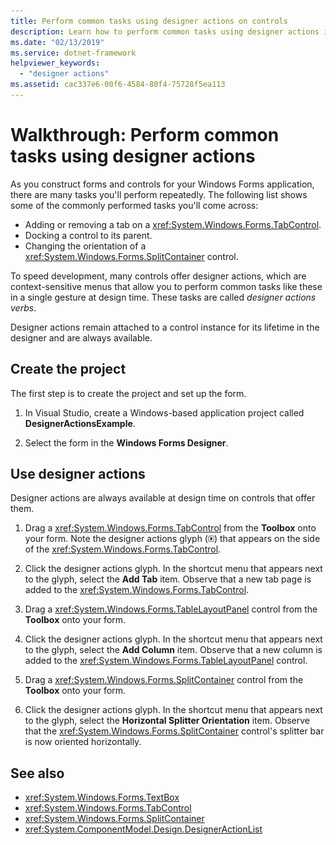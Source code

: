 ```yaml
---
title: Perform common tasks using designer actions on controls
description: Learn how to perform common tasks using designer actions in Windows Forms by means of this walkthrough.
ms.date: "02/13/2019"
ms.service: dotnet-framework
helpviewer_keywords:
  - "designer actions"
ms.assetid: cac337e6-00f6-4584-80f4-75728f5ea113
---
```

# Walkthrough: Perform common tasks using designer actions

As you construct forms and controls for your Windows Forms application, there are many tasks you'll perform repeatedly. The following list shows some of the commonly performed tasks you'll come across:

- Adding or removing a tab on a <xref:System.Windows.Forms.TabControl>.
- Docking a control to its parent.
- Changing the orientation of a <xref:System.Windows.Forms.SplitContainer> control.

To speed development, many controls offer designer actions, which are context-sensitive menus that allow you to perform common tasks like these in a single gesture at design time. These tasks are called *designer actions verbs*.

Designer actions remain attached to a control instance for its lifetime in the designer and are always available.

## Create the project

The first step is to create the project and set up the form.

1. In Visual Studio, create a Windows-based application project called **DesignerActionsExample**.

2. Select the form in the **Windows Forms Designer**.

## Use designer actions

Designer actions are always available at design time on controls that offer them.

1. Drag a <xref:System.Windows.Forms.TabControl> from the **Toolbox** onto your form. Note the designer actions glyph (![Small black arrow](./media/designer-actions-glyph.gif)) that appears on the side of the <xref:System.Windows.Forms.TabControl>.

2. Click the designer actions glyph. In the shortcut menu that appears next to the glyph, select the **Add Tab** item. Observe that a new tab page is added to the <xref:System.Windows.Forms.TabControl>.

3. Drag a <xref:System.Windows.Forms.TableLayoutPanel> control from the **Toolbox** onto your form.

4. Click the designer actions glyph. In the shortcut menu that appears next to the glyph, select the **Add Column** item. Observe that a new column is added to the <xref:System.Windows.Forms.TableLayoutPanel> control.

5. Drag a <xref:System.Windows.Forms.SplitContainer> control from the **Toolbox** onto your form.

6. Click the designer actions glyph. In the shortcut menu that appears next to the glyph, select the **Horizontal Splitter Orientation** item. Observe that the <xref:System.Windows.Forms.SplitContainer> control's splitter bar is now oriented horizontally.

## See also

- <xref:System.Windows.Forms.TextBox>
- <xref:System.Windows.Forms.TabControl>
- <xref:System.Windows.Forms.SplitContainer>
- <xref:System.ComponentModel.Design.DesignerActionList>
